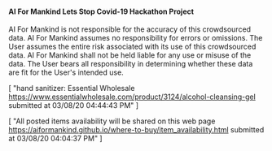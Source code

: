 #### AI For Mankind Lets Stop Covid-19 Hackathon Project
AI For Mankind is not responsible for the accuracy of this crowdsourced data. AI For Mankind assumes no responsibility for errors or omissions.  The User assumes the entire risk associated with its use of this crowdsourced data. AI For Mankind shall not be held liable for any use or misuse of the data. The User bears all responsibility in determining whether these data are fit for the User's intended use.   




[
    "hand sanitizer: Essential Wholesale <https://www.essentialwholesale.com/product/3124/alcohol-cleansing-gel> submitted at 03/08/20 04:44:43 PM"
]



[
    "All posted items availability will be shared on this web page <https://aiformankind.github.io/where-to-buy/item_availability.html> submitted at 03/08/20 04:04:37 PM"
]





